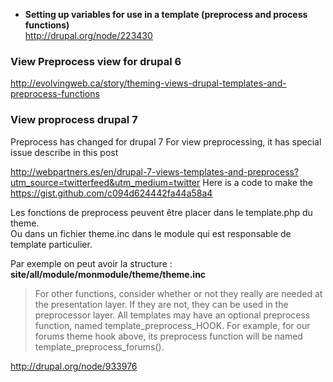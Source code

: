 * **Setting up variables for use in a template (preprocess and process functions)**   
http://drupal.org/node/223430


### View Preprocess view for drupal 6   
http://evolvingweb.ca/story/theming-views-drupal-templates-and-preprocess-functions

### View proprocess drupal 7
Preprocess has changed for drupal 7
For view preprocessing, it has special issue describe in this post 

http://webpartners.es/en/drupal-7-views-templates-and-preprocess?utm_source=twitterfeed&utm_medium=twitter
Here is a code to make the    
https://gist.github.com/c094d624442fa44a58a4



Les fonctions de preprocess peuvent être placer dans le template.php du theme.   
Ou dans un fichier theme.inc dans le module qui est responsable de template particulier.

Par exemple on peut avoir la structure :   
**site/all/module/monmodule/theme/theme.inc**


> For other functions, consider whether or not they really are needed at the presentation layer. If they are not, they can be used in the preprocessor layer. All templates may have an optional preprocess function, named template_preprocess_HOOK. For example, for our forums theme hook above, its preprocess function will be named template_preprocess_forums().

http://drupal.org/node/933976